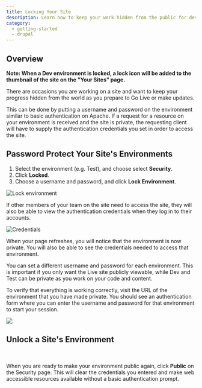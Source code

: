 ```yaml
---
title: Locking Your Site
description: Learn how to keep your work hidden from the public for development or updates.
category:
  - getting-started
  - drupal
---
```


## Overview
 **Note: When a Dev environment is locked, a lock icon will be added to the thumbnail of the site on the "Your Sites" page.**

There are occasions you are working on a site and want to keep your progress hidden from the world as you prepare to Go Live or make updates.

This can be done by putting a username and password on the environment similar to basic authentication on Apache. If a request for a resource on your environment is received and the site is private, the requesting client will have to supply the authentication credentials you set in order to access the site.

## Password Protect Your Site's Environments


1. Select the environment (e.g. Test), and choose select **Security**.
2. Click **Locked**.
3. Choose a username and password, and click **Lock Environment**.

![Lock environment](https://www.getpantheon.com/sites/default/files/docs/desk_images/305964)

If other members of your team on the site need to access the site, they will also be able to view the authentication credentials when they log in to their accounts.

![Credentials](https://www.getpantheon.com/sites/default/files/docs/desk_images/305968)

When your page refreshes, you will notice that the environment is now private. You will also be able to see the credentials needed to access that environment.

You can set a different username and password for each environment. This is important if you only want the Live site publicly viewable, while Dev and Test can be private as you work on your code and content.


To verify that everything is working correctly, visit the URL of the environment that you have made private. You should see an authentication form where you can enter the username and password for that environment to start your session.  

 ![](https://www.getpantheon.com/sites/default/files/docs/desk_images/62465)
## Unlock a Site's Environment

 


When you are ready to make your environment public again, click **Public** on the Security page. This will clear the credentials you entered and make web accessible resources available without a basic authentication prompt.
